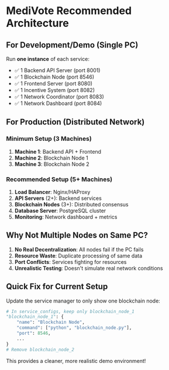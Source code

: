 # MediVote Recommended Architecture

## For Development/Demo (Single PC)

Run **one instance** of each service:
- ✅ 1 Backend API Server (port 8001)
- ✅ 1 Blockchain Node (port 8546)
- ✅ 1 Frontend Server (port 8080)
- ✅ 1 Incentive System (port 8082)
- ✅ 1 Network Coordinator (port 8083)
- ✅ 1 Network Dashboard (port 8084)

## For Production (Distributed Network)

### Minimum Setup (3 Machines)
1. **Machine 1**: Backend API + Frontend
2. **Machine 2**: Blockchain Node 1
3. **Machine 3**: Blockchain Node 2

### Recommended Setup (5+ Machines)
1. **Load Balancer**: Nginx/HAProxy
2. **API Servers** (2+): Backend services
3. **Blockchain Nodes** (3+): Distributed consensus
4. **Database Server**: PostgreSQL cluster
5. **Monitoring**: Network dashboard + metrics

## Why Not Multiple Nodes on Same PC?

1. **No Real Decentralization**: All nodes fail if the PC fails
2. **Resource Waste**: Duplicate processing of same data
3. **Port Conflicts**: Services fighting for resources
4. **Unrealistic Testing**: Doesn't simulate real network conditions

## Quick Fix for Current Setup

Update the service manager to only show one blockchain node:

```python
# In service_configs, keep only blockchain_node_1
"blockchain_node_1": {
    "name": "Blockchain Node",
    "command": ["python", "blockchain_node.py"],
    "port": 8546,
    ...
}
# Remove blockchain_node_2
```

This provides a cleaner, more realistic demo environment! 